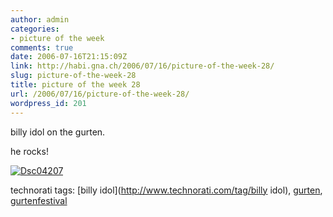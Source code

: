 ```yaml
---
author: admin
categories:
- picture of the week
comments: true
date: 2006-07-16T21:15:09Z
link: http://habi.gna.ch/2006/07/16/picture-of-the-week-28/
slug: picture-of-the-week-28
title: picture of the week 28
url: /2006/07/16/picture-of-the-week-28/
wordpress_id: 201
---
```


billy idol on the gurten.
  
he rocks!



[![Dsc04207](http://habi.gna.ch/blog/images/DSC04207-tm.jpg)](http://habi.gna.ch/blog/images/DSC04207.jpg)





technorati tags: [billy idol](http://www.technorati.com/tag/billy idol), [gurten](http://www.technorati.com/tag/gurten), [gurtenfestival](http://www.technorati.com/tag/gurtenfestival)
